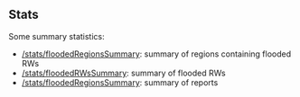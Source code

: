 ## Stats

Some summary statistics:

* [/stats/floodedRegionsSummary](stats/floodedRegionsSummary.md): summary of regions containing flooded RWs
* [/stats/floodedRWsSummary](stats/floodedRegionsSummary.md): summary of flooded RWs
* [/stats/floodedRegionsSummary](stats/floodedRegionsSummary.md): summary of reports
